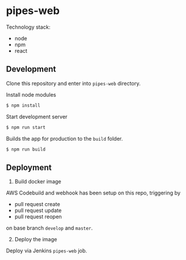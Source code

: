 # pipes-web

Technology stack:
* node
* npm
* react

## Development

Clone this repository and enter into `pipes-web` directory.

Install node modules
```bash
$ npm install
```

Start development server
```bash
$ npm run start
```

Builds the app for production to the `build` folder.

```bash
$ npm run build
```


## Deployment

1. Build docker image

AWS Codebuild and webhook has been setup on this repo, triggering by

* pull request create
* pull request update
* pull request reopen

on base branch `develop` and `master`.


2. Deploy the image

Deploy via Jenkins `pipes-web` job.
